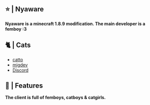 ## ⭐️ | Nyaware
**Nyaware is a minecraft 1.8.9 modification. The main developer is a femboy :3**

## 🐈 | Cats
- <a href="https://github.com/catto1337">catto</a>
- <a href="https://github.com/MigDEV-Weeb">migdev</a>
- <a href="https://discord.gg/RrTavMgGY3">Discord</a>
## 📁 | Features
**The client is full of femboys, catboys & catgirls.**
